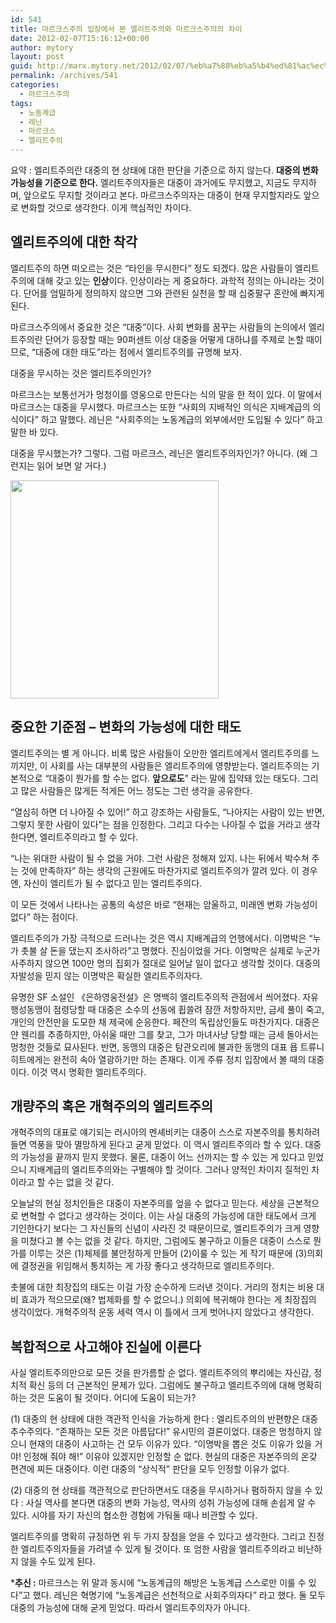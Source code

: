 ```yaml
---
id: 541
title: 마르크스주의 입장에서 본 엘리트주의와 마르크스주의의 차이
date: 2012-02-07T15:16:12+00:00
author: mytory
layout: post
guid: http://marx.mytory.net/2012/02/07/%eb%a7%88%eb%a5%b4%ed%81%ac%ec%8a%a4%ec%a3%bc%ec%9d%98-%ec%9e%85%ec%9e%a5%ec%97%90%ec%84%9c-%eb%b3%b8-%ec%97%98%eb%a6%ac%ed%8a%b8%ec%a3%bc%ec%9d%98%ec%99%80-%eb%a7%88%eb%a5%b4%ed%81%ac%ec%8a%a4/
permalink: /archives/541
categories:
  - 마르크스주의
tags:
  - 노동계급
  - 레닌
  - 마르크스
  - 엘리트주의
---
```

요약 : 엘리트주의란 대중의 현 상태에 대한 판단을 기준으로 하지 않는다. **대중의 변화 가능성을 기준으로 한다.** 엘리트주의자들은 대중이 과거에도 무지했고, 지금도 무지하며, 앞으로도 무지할 것이라고 본다. 마르크스주의자는 대중이 현재 무지할지라도 앞으로 변화할 것으로 생각한다. 이게 핵심적인 차이다.

## 엘리트주의에 대한 착각

엘리트주의 하면 떠오르는 것은 &#8220;타인을 무시한다&#8221; 정도 되겠다. 많은 사람들이 엘리트주의에 대해 갖고 있는 **인상**이다. 인상이라는 게 중요하다. 과학적 정의는 아니라는 것이다. 단어를 엄밀하게 정의하지 않으면 그와 관련된 실천을 할 때 십중팔구 혼란에 빠지게 된다.

마르크스주의에서 중요한 것은 &#8220;대중&#8221;이다. 사회 변화를 꿈꾸는 사람들의 논의에서 엘리트주의란 단어가 등장할 때는 90퍼센트 이상 대중을 어떻게 대하냐를 주제로 논할 때이므로, &#8220;대중에 대한 태도&#8221;라는 점에서 엘리트주의를 규명해 보자.

대중을 무시하는 것은 엘리트주의인가?

마르크스는 보통선거가 멍청이를 영웅으로 만든다는 식의 말을 한 적이 있다. 이 말에서 마르크스는 대중을 무시했다. 마르크스는 또한 &#8220;사회의 지배적인 의식은 지배계급의 의식이다&#8221; 하고 말했다. 레닌은 &#8220;사회주의는 노동계급의 외부에서만 도입될 수 있다&#8221; 하고 말한 바 있다.

대중을 무시했는가? 그렇다. 그럼 마르크스, 레닌은 엘리트주의자인가? 아니다. (왜 그런지는 읽어 보면 알 거다.)

<img src="http://marx.mytory.net/wp-content/uploads/1/cfile24.uf.170F1D394F31401B2862D9.gif" class="aligncenter" width="333" height="349" alt="" filename="marx-4.gif" filemime="image/jpeg" />

## 중요한 기준점 &#8211; 변화의 가능성에 대한 태도

엘리트주의는 별 게 아니다. 비록 많은 사람들이 오만한 엘리트에게서 엘리트주의를 느끼지만, 이 사회를 사는 대부분의 사람들은 엘리트주의에 영향받는다. 엘리트주의는 기본적으로 &#8220;대중이 뭔가를 할 수는 없다. **앞으로도**&#8221; 라는 말에 집약돼 있는 태도다. 그리고 많은 사람들은 많게든 적게든 어느 정도는 그런 생각을 공유한다.

&#8220;열심히 하면 더 나아질 수 있어!&#8221; 하고 강조하는 사람들도, &#8220;나아지는 사람이 있는 반면, 그렇지 못한 사람이 있다&#8221;는 점을 인정한다. 그리고 다수는 나아질 수 없을 거라고 생각한다면, 엘리트주의라고 할 수 있다.

&#8220;나는 위대한 사람이 될 수 없을 거야. 그런 사람은 정해져 있지. 나는 뒤에서 박수쳐 주는 것에 만족하자&#8221; 하는 생각의 근원에도 마찬가지로 엘리트주의가 깔려 있다. 이 경우엔, 자신이 엘리트가 될 수 없다고 믿는 엘리트주의다.

이 모든 것에서 나타나는 공통의 속성은 바로 &#8220;현재는 암울하고, 미래엔 변화 가능성이 없다&#8221; 하는 점이다.

엘리트주의가 가장 극적으로 드러나는 것은 역시 지배계급의 언행에서다. 이명박은 &#8220;누가 촛불 살 돈을 댔는지 조사하라&#8221;고 명했다. 진심이었을 거다. 이명박은 실제로 누군가 사주하지 않으면 100만 명의 집회가 절대로 일어날 일이 없다고 생각할 것이다. 대중의 자발성을 믿지 않는 이명박은 확실한 엘리트주의자다.

유명한 SF 소설인 《은하영웅전설》은 명백히 엘리트주의적 관점에서 씌어졌다. 자유행성동맹이 점령당할 때 대중은 소수의 선동에 휩쓸려 잠깐 저항하지만, 금세 풀이 죽고, 개인의 안전만을 도모한 채 제국에 순응한다. 페잔의 독립상인들도 마찬가지다. 대중은 얀 웬리를 추종하지만, 아쉬울 때만 그를 찾고, 그가 마녀사냥 당할 때는 금세 돌아서는 멍청한 것들로 묘사된다. 반면, 동맹의 대중은 탐관오리에 불과한 동맹의 대표 욥 트류니히트에게는 완전히 속아 열광하기만 하는 존재다. 이게 주류 정치 입장에서 볼 때의 대중이다. 이것 역시 명확한 엘리트주의다.

## 개량주의 혹은 개혁주의의 엘리트주의

개혁주의의 대표로 얘기되는 러시아의 멘셰비키는 대중이 스스로 자본주의를 통치하려 들면 역풍을 맞아 멸망하게 된다고 굳게 믿었다. 이 역시 엘리트주의라 할 수 있다. 대중의 가능성을 끝까지 믿지 못했다. 물론, 대중이 어느 선까지는 할 수 있는 게 있다고 믿었으니 지배계급의 엘리트주의와는 구별해야 할 것이다. 그러나 양적인 차이지 질적인 차이라고 할 수는 없을 것 같다.

오늘날의 현실 정치인들은 대중이 자본주의를 엎을 수 없다고 믿는다. 세상을 근본적으로 변혁할 수 없다고 생각하는 것이다. 이는 사실 대중의 가능성에 대한 태도에서 크게 기인한다기 보다는 그 자신들의 신념이 사라진 것 때문이므로, 엘리트주의가 크게 영향을 미쳤다고 볼 수는 없을 것 같다. 하지만, 그럼에도 불구하고 이들은 대중이 스스로 뭔가를 이루는 것은 (1)체제를 불안정하게 만들어 (2)이룰 수 있는 게 작기 때문에 (3)의회에 결정권을 위임해서 통치하는 게 가장 좋다고 생각하므로 엘리트주의다.

촛불에 대한 최장집의 태도는 이걸 가장 순수하게 드러낸 것이다. 거리의 정치는 비용 대비 효과가 적으므로(왜? 법제화를 할 수 없으니.) 의회에 복귀해야 한다는 게 최장집의 생각이었다. 개혁주의적 운동 세력 역시 이 틀에서 크게 벗어나지 않았다고 생각한다.

## 복합적으로 사고해야 진실에 이른다

사실 엘리트주의만으로 모든 것을 판가름할 순 없다. 엘리트주의의 뿌리에는 자신감, 정치적 확신 등의 더 근본적인 문제가 있다. 그럼에도 불구하고 엘리트주의에 대해 명확히 하는 것은 도움이 될 것이다. 어디에 도움이 되는가?

(1) 대중의 현 상태에 대한 객관적 인식을 가능하게 한다 : 엘리트주의의 반편향은 대중추수주의다. &#8220;존재하는 모든 것은 아름답다!&#8221; 유시민의 결론이었다. 대중은 멍청하지 않으니 현재의 대중이 사고하는 건 모두 이유가 있다. &#8220;이명박을 뽑은 것도 이유가 있을 거야! 인정해 줘야 해!&#8221; 이유야 있겠지만 인정할 순 없다. 현실의 대중은 자본주의의 온갖 편견에 찌든 대중이다. 이런 대중의 &#8220;상식적&#8221; 판단을 모두 인정할 이유가 없다.

(2) 대중의 현 상태를 객관적으로 판단하면서도 대중을 무시하거나 폄하하지 않을 수 있다 : 사실 역사를 본다면 대중의 변화 가능성, 역사의 성취 가능성에 대해 손쉽게 알 수 있다. 시야를 자기 자신의 협소한 경험에 가둬둘 때나 비관할 수 있다.

엘리트주의를 명확히 규정하면 위 두 가지 장점을 얻을 수 있다고 생각한다. 그리고 진정한 엘리트주의자들을 가려낼 수 있게 될 것이다. 또 엄한 사람을 엘리트주의라고 비난하지 않을 수도 있게 된다.

***추신 :** 마르크스는 위 말과 동시에 &#8220;노동계급의 해방은 노동계급 스스로만 이룰 수 있다&#8221;고 했다. 레닌은 혁명기에 &#8220;노동계급은 선천적으로 사회주의자다&#8221; 라고 했다. 둘 모두 대중의 가능성에 대해 굳게 믿었다. 따라서 엘리트주의자가 아니다. 

&nbsp;